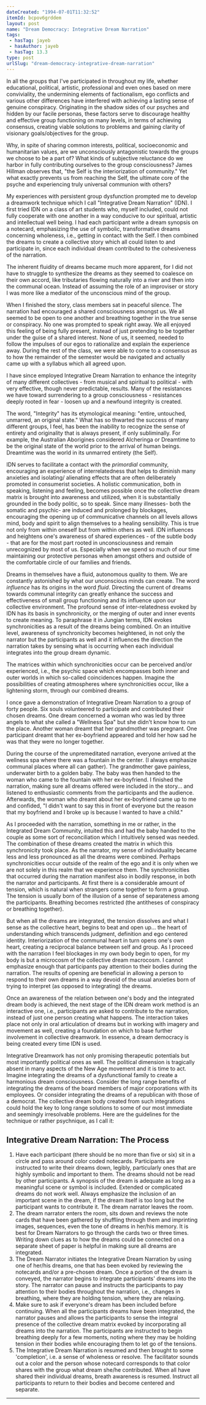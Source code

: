 ```yaml
---
dateCreated: "1994-07-01T11:32:52"
itemId: bcpov6grddem
layout: post
name: "Dream Democracy: Integrative Dream Narration"
tags:
 - hasTag: jayeb
 - hasAuthor: jayeb
 - hasTag: 13.3
type: post
urlSlug: "dream-democracy-integrative-dream-narration"
---
```


In all the groups that I've participated in throughout my life, whether educational, political, artistic, professional and even ones based on mere conviviality, the undermining elements of factionalism, ego conflicts and various other differences have interfered with achieving a lasting sense of genuine conspiracy. Originating in the shadow sides of our psyches and hidden by our facile personas, these factors serve to discourage healthy and effective group functioning on many levels, in terms of achieving consensus, creating viable solutions to problems and gaining clarity of visionary goals/objectives for the group. 

Why, in spite of sharing common interests, political, socioeconomic and humanitarian values, are we unconsciously antagonistic towards the groups we choose to be a part of? What kinds of subjective reluctance do we harbor in fully contributing ourselves to the group consciousness? James Hillman observes that, "the Self is the interiorization of community." Yet what exactly prevents us from reaching the Self, the ultimate core of the psyche and experiencing truly universal communion with others?

My experiences with persistent group dysfunction prompted me to develop a dreamwork technique which I call "Integrative Dream Narration" (IDN). I first tried IDN on a class of art students who, myself included, could not fully cooperate with one another in a way conducive to our spiritual, artistic and intellectual well being. I had each participant write a dream synopsis on a notecard, emphasizing the use of symbolic, transformative dreams concerning wholeness, i.e., getting in contact with the Self. I then combined the dreams to create a collective story which all could listen to and participate in, since each individual dream contributed to the cohesiveness of the narration. 

The inherent fluidity of dreams became much more apparent, for I did not have to struggle to synthesize the dreams as they seemed to coalesce on their own accord, like tributaries flowing naturally into a river and then into the communal ocean. Instead of assuming the role of an improviser or story I was more like a mediator of the unconscious mind of the group. 

When I finished the story, class members sat in peaceful silence. The narration had encouraged a shared consciousness amongst us. We all seemed to be open to one another and breathing together in the true sense or conspiracy. No one was prompted to speak right away. We all enjoyed this feeling of being fully present, instead of just pretending to be together under the guise of a shared interest. None of us, it seemed, needed to follow the impulses of our egos to rationalize and explain the experience away. During the rest of the class, we were able to come to a consensus as to how the remainder of the semester would be navigated and actually came up with a syllabus which all agreed upon. 

I have since employed Integrative Dream Narration to enhance the integrity of many different collectives - from musical and spiritual to political - with very effective, though never predictable, results. Many of the resistances we have toward surrendering to a group consciousness - resistances deeply rooted in fear - loosen up and a newfound integrity is created. 

The word, "Integrity" has its etymological meaning: "entire, untouched, unmarred, an original state." What has so thwarted the success of many different groups, I feel, has been the inability to recognize the sense of entirety and originality that is always present, if only subliminally. For example, the Australian Aborigines considered Alcheringa or Dreamtime to be the original state of the world prior to the arrival of human beings. Dreamtime was the world in its unmarred entirety (the Self). 

IDN serves to facilitate a contact with the *primordial* community, encouraging an experience of interrelatedness that helps to diminish many anxieties and isolating/ alienating effects that are often deliberately promoted in consumerist societies. A holistic communication, both in speaking, listening and feeling, becomes possible once the collective dream matrix is brought into awareness and utilized, when it is substantially grounded in the body politic, so to speak. Since many illnesses- both the somatic and psychic- are induced and prolonged by blockages, encouraging the opening up of communicative channels on all levels allows mind, body and spirit to align themselves to a healing sensibility. This is true not only from within oneself but from within others as well. IDN influences and heightens one's awareness of shared experiences - of the subtle body - that are for the most part rooted in unconsciousness and remain unrecognized by most of us. Especially when we spend so much of our time maintaining our protective personas when amongst others and outside of the comfortable circle of our families and friends. 

Dreams in themselves have a fluid, autonomous quality to them. We are constantly astonished by what our unconscious minds can create. The word *influence* has its origins in the word *fluid*. Directing the current of dreams towards communal integrity can greatly enhance the success and effectiveness of small group functioning and its influence upon our collective environment. The profound sense of inter-relatedness evoked by IDN has its basis in synchronicity, or the merging of outer and inner events to create meaning. To paraphrase it in Jungian terms, IDN evokes synchronicities as a result of the dreams being combined. On an intuitive level, awareness of synchronicity becomes heightened, in not only the narrator but the participants as well and it influences the direction the narration takes by sensing what is occurring when each individual integrates into the group dream dynamic. 

The matrices within which synchronicities occur can be perceived and/or experienced, i.e., the psychic space which encompasses both inner and outer worlds in which so-called coincidences happen. Imagine the possibilities of creating atmospheres where synchronicities occur, like a lightening storm, through our combined dreams. 

I once gave a demonstration of Integrative Dream Narration to a group of forty people. Six souls volunteered to participate and contributed their chosen dreams. One dream concerned a woman who was led by three angels to what she called a "Wellness Spa" but she didn't know how to run the place. Another woman dreamt that her grandmother was pregnant. One participant dreamt that her ex-boyfriend appeared and told her how sad he was that they were no longer together. 

During the course of the unpremeditated narration, everyone arrived at the wellness spa where there was a fountain in the center. (I always emphasize communal places where all can gather). The grandmother gave painless, underwater birth to a golden baby. The baby was then handed to the woman who came to the fountain with her ex-boyfriend. I finished the narration, making sure all dreams offered were included in the story... and listened to enthusiastic comments from the participants and the audience. Afterwards, the woman who dreamt about her ex-boyfriend came up to me and confided, "I didn't want to say this in front of everyone but the reason that my boyfriend and I broke up is because I wanted to have a child."

As I proceeded with the narration, something in me or rather, in the Integrated Dream Community, intuited this and had the baby handed to the couple as some sort of reconciliation which I intuitively sensed was needed. The combination of these dreams created the matrix in which this synchronicity took place. As the narrator, my sense of individuality became less and less pronounced as all the dreams were combined. Perhaps synchronicities occur outside of the realm of the ego and it is only when we are not solely in this realm that we experience them. The synchronicities that occurred during the narration manifest also in bodily response, in both the narrator and participants. At first there is a considerable amount of tension, which is natural when strangers come together to form a group. The tension is usually born of the illusion of a sense of separateness among the participants. Breathing becomes restricted (the antitheses of conspiracy or breathing together). 

But when all the dreams are integrated, the tension dissolves and what I sense as the collective heart, begins to beat and open up... the heart of understanding which transcends judgment, definition and ego centered identity. Interiorization of the communal heart in turn opens one's own heart, creating a reciprocal balance between self and group. As I proceed with the narration I feel blockages in my own body begin to open, for my body is but a microcosm of the collective dream macrocosm. I cannot emphasize enough that participants pay attention to their bodies during the narration. The results of opening are beneficial in allowing a person to respond to their own dreams in a way devoid of the usual anxieties born of trying to interpret (as opposed to integrating) the dreams.

Once an awareness of the relation between one's body and the integrated dream body is achieved, the next stage of the IDN dream work method is an interactive one, i.e., participants are asked to contribute to the narration, instead of just one person creating what happens. The interaction takes place not only in oral articulation of dreams but in working with imagery and movement as well, creating a foundation on which to base further involvement in collective dreamwork. In essence, a dream democracy is being created every time IDN is used. 

Integrative Dreamwork has not only promising therapeutic potentials but most importantly political ones as well. The political dimension is tragically absent in many aspects of the New Age movement and it is time to act. Imagine integrating the dreams of a dysfunctional family to create a harmonious dream consciousness. Consider the long range benefits of integrating the dreams of the board members of major corporations with its employees. Or consider integrating the dreams of a republican with those of a democrat. The collective dream body created from such integrations could hold the key to long range solutions to some of our most immediate and seemingly irresolvable problems. Here are the guidelines for the technique or rather psychnique, as I call it: 

## Integrative Dream Narration: The Process 

1. Have each participant (there should be no more than five or six) sit in a circle and pass around color coded notecards. Participants are instructed to write their dreams down, legibly, particularly ones that are highly symbolic and important to them. The dreams should not be read by other participants. A synopsis of the dream is adequate as long as a meaningful scene or symbol is included. Extended or complicated dreams do not work well. Always emphasize the inclusion of an important scene in the dream, if the dream itself is too long but the participant wants to contribute it. The dream narrator leaves the room. 
2. The dream narrator enters the room, sits down and reviews the note cards that have been gathered by shuffling through them and imprinting images, sequences, even the tone of dreams in her/his memory. It is best for Dream Narrators to go through the cards two or three times. Writing down clues as to how the dreams could be connected on a separate sheet of paper is helpful in making sure all dreams are integrated. 
3. The Dream Narrator initiates the Integrative Dream Narration by using one of her/his dreams, one that has been evoked by reviewing the notecards and/or a pre-chosen dream. Once a portion of the dream is conveyed, the narrator begins to integrate participants' dreams into the story. The narrator can pause and instructs the participants to pay attention to their bodies throughout the narration, i.e., changes in breathing, where they are holding tension, where they are relaxing. 
4. Make sure to ask if everyone's dream has been included before continuing. When all the participants dreams have been integrated, the narrator pauses and allows the participants to sense the integral presence of the collective dream matrix evoked by incorporating all dreams into the narration. The participants are instructed to begin breathing deeply for a few moments, noting where they may be holding tension in their bodies while encouraging them to let go of the tensions.
5. The Integrative Dream Narration is resumed and then brought to some 'completion', i.e. a sense of wholeness or resolve. The facilitator sounds out a color and the person whose notecard corresponds to that color shares with the group what dream she/he contributed. When all have shared their individual dreams, breath awareness is resumed. Instruct all participants to return to their bodies and become centered and separate.

<hr>


